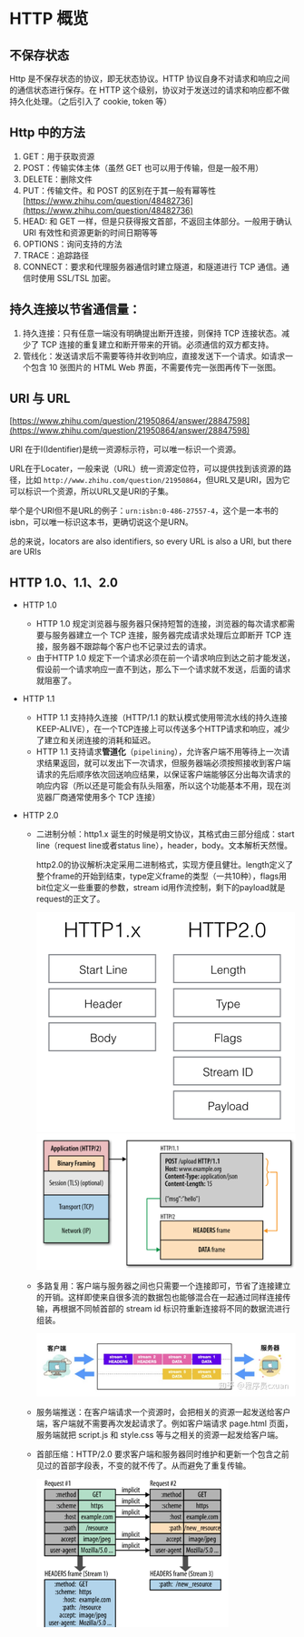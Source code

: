 # HTTP 概览
## 不保存状态
Http 是不保存状态的协议，即无状态协议。HTTP 协议自身不对请求和响应之间的通信状态进行保存。在 HTTP 这个级别，协议对于发送过的请求和响应都不做持久化处理。（之后引入了 cookie, token 等）

## Http 中的方法
1. GET：用于获取资源
2. POST：传输实体主体（虽然 GET 也可以用于传输，但是一般不用）
3. DELETE：删除文件
4. PUT：传输文件。和 POST 的区别在于其一般有幂等性 [https://www.zhihu.com/question/48482736](https://www.zhihu.com/question/48482736)
5. HEAD: 和 GET 一样，但是只获得报文首部，不返回主体部分。一般用于确认 URI 有效性和资源更新的时间日期等等
6. OPTIONS：询问支持的方法
7. TRACE：追踪路径
8. CONNECT：要求和代理服务器通信时建立隧道，和隧道进行 TCP 通信。通信时使用  SSL/TSL 加密。

## 持久连接以节省通信量：
   1. 持久连接：只有任意一端没有明确提出断开连接，则保持 TCP 连接状态。减少了 TCP 连接的重复建立和断开带来的开销。必须通信的双方都支持。
   2. 管线化：发送请求后不需要等待并收到响应，直接发送下一个请求。如请求一个包含 10 张图片的 HTML Web 界面，不需要传完一张图再传下一张图。

## URI 与 URL
[https://www.zhihu.com/question/21950864/answer/28847598](https://www.zhihu.com/question/21950864/answer/28847598)

URI 在于I(Identifier)是统一资源标示符，可以唯一标识一个资源。

URL在于Locater，一般来说（URL）统一资源定位符，可以提供找到该资源的路径，比如 `http://www.zhihu.com/question/21950864`，但URL又是URI，因为它可以标识一个资源，所以URL又是URI的子集。

举个是个URI但不是URL的例子：`urn:isbn:0-486-27557-4`，这个是一本书的isbn，可以唯一标识这本书，更确切说这个是URN。

总的来说，locators are also identifiers, so every URL is also a URI, but there are URIs

## HTTP 1.0、1.1、2.0

+ HTTP 1.0

  + HTTP 1.0 规定浏览器与服务器只保持短暂的连接，浏览器的每次请求都需要与服务器建立一个 TCP 连接，服务器完成请求处理后立即断开 TCP 连接，服务器不跟踪每个客户也不记录过去的请求。
  + 由于HTTP 1.0 规定下一个请求必须在前一个请求响应到达之前才能发送，假设前一个请求响应一直不到达，那么下一个请求就不发送，后面的请求就阻塞了。

+ HTTP 1.1

  + HTTP 1.1 支持持久连接（HTTP/1.1 的默认模式使用带流水线的持久连接 KEEP-ALIVE），在一个TCP连接上可以传送多个HTTP请求和响应，减少了建立和关闭连接的消耗和延迟。
  + HTTP 1.1 支持请求**管道化**（`pipelining`），允许客户端不用等待上一次请求结果返回，就可以发出下一次请求，但服务器端必须按照接收到客户端请求的先后顺序依次回送响应结果，以保证客户端能够区分出每次请求的响应内容（所以还是可能会有队头阻塞，所以这个功能基本不用，现在浏览器厂商通常使用多个 TCP 连接）

+ HTTP 2.0

  + 二进制分帧：http1.x 诞生的时候是明文协议，其格式由三部分组成：start line（request line或者status line），header，body。文本解析天然慢。

    http2.0的协议解析决定采用二进制格式，实现方便且健壮。length定义了整个frame的开始到结束，type定义frame的类型（一共10种），flags用bit位定义一些重要的参数，stream id用作流控制，剩下的payload就是request的正文了。

    <img src="4bc1ad44e91207d56493003bf3805048_1440w.png" alt="img" style="zoom:50%;" />

    <img src="05563d500d43202464e1e246e8e69e9a_1440w.png" alt="img" style="zoom:50%;" />

  + 多路复用：客户端与服务器之间也只需要一个连接即可，节省了连接建立的开销。这样即使来自很多流的数据包也能够混合在一起通过同样连接传输，再根据不同帧首部的 stream id 标识符重新连接将不同的数据流进行组装。

    ![preview](v2-7fc42de1ae19588365a6a767c985986c_r.jpg)

  + 服务端推送：在客户端请求一个资源时，会把相关的资源一起发送给客户端，客户端就不需要再次发起请求了。例如客户端请求 page.html 页面，服务端就把 script.js 和 style.css 等与之相关的资源一起发给客户端。

  + 首部压缩：HTTP/2.0 要求客户端和服务器同时维护和更新一个包含之前见过的首部字段表，不变的就不传了。从而避免了重复传输。

    <img src="image-20220227205907367.png" alt="image-20220227205907367" style="zoom: 33%;" />